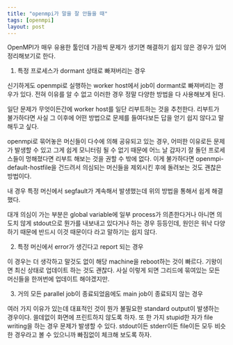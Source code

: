 ```yaml
---
title: "openmpi가 말을 잘 안들을 때"
tags: [openmpi]
layout: post
---
```


OpenMPI가 매우 유용한 툴인데 가끔씩 문제가 생기면 해결하기 쉽지 않은 경우가 있어 정리해보기로 한다.

1. 특정 프로세스가 dormant 상태로 빠져버리는 경우

신기하게도 openmpi로 실행하는 worker host에서 job이 dormant로 빠져버리는 경우가 있다. 전혀 이유를 알 수 없고 이러한 경우 정말 다양한 방법을 다 사용해보게 된다.

일단 문제가 무엇이든간에 worker host를 일단 리부트하는 것을 추천한다. 리부트가 불가하다면 사실 그 이후에 어떤 방법으로 문제를 들여다보든 답을 얻기 쉽지 않다고 말해두고 싶다.

openmpi로 묶어놓은 머신들이 다수에 의해 공유되고 있는 경우, 어떠한 이유로든 문제가 발생할 수 있고 그게 쉽게 모니터링 될 수 없기 때문에 어느 날 갑자기 잘 돌던 프로세스들이 멍해졌다면 리부트 해보는 것을 권할 수 밖에 없다. 이게 불가하다면 openmpi-default-hostfile을 건드려서 의심되는 머신들을 제외시킨 후에 돌려보는 것도 괜찮은 방법이다. 

내 경우 특정 머신에서 segfault가 계속해서 발생했는데 위의 방법을 통해서 쉽게 해결했다. 

대개 의심이 가는 부분은 global variable에 일부 process가 의존한다거나 아니면 의도치 않게 stdout으로 뭔가를 내보내고 있다거나 하는 경우 등등인데, 원인은 워낙 다양하기 때문에 반드시 이것 때문이다 라고 말하기는 쉽지 않다.

2. 특정 머신에서 error가 생긴다고 report 되는 경우

이 경우는 더 생각하고 말것도 없이 해당 machine을 reboot하는 것이 빠르다. 기왕이면 최신 상태로 업데이트 하는 것도 괜찮다. 사실 이렇게 되면 그리드에 묶여있는 모든 머신들을 한꺼번에 업데이트 해야겠지만.

3. 거의 모든 parallel job이 종료되었음에도 main job이 종료되지 않는 경우

여러 가지 이유가 있는데 대표적인 것이 뭔가 불필요한 standard output이 발생하는 경우이다. 쓸데없이 화면에 프린트하지 않도록 하자. 또 한 가지 stupid한 자가 file writing을 하는 경우 문제가 발생할 수 있다. stdout이든 stderr이든 file이든 모두 비슷한 경우라고 볼 수 있으니까 빠짐없이 체크해 보도록 하자.

